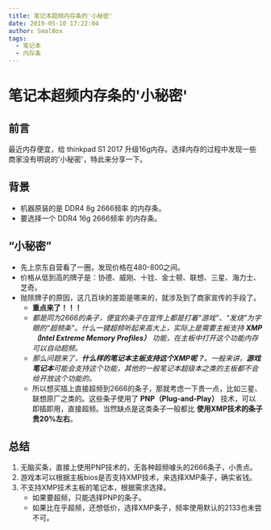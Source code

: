 ```yaml
---
title: 笔记本超频内存条的'小秘密'
date: 2019-05-10 17:22:04
author: SmalBox
tags:
  - 笔记本
  - 内存条
---
```

# 笔记本超频内存条的'小秘密'

## **前言**

最近内存便宜，给 thinkpad S1 2017 升级16g内存。选择内存的过程中发现一些商家没有明说的'小秘密'，特此来分享一下。

## **背景**

   - 机器原装的是 DDR4 8g 2666频率 的内存条。
   - 要选择一个 DDR4 16g 2666频率 的内存条。

## **“小秘密”**

   - 先上京东自营看了一圈，发现价格在480-800之间。
   - 价格从低到高的牌子是：协德、威刚、十铨、金士顿、联想、三星、海力士、芝奇。
   - 抛除牌子的原因，这几百块的差距是哪来的，就涉及到了商家宣传的手段了。
      - **重点来了！！！**
      - *都是同为2666的条子，便宜的条子在宣传上都是打着“游戏”、“发烧”为字眼的“超频条”。什么一键超频听起来高大上，实际上是需要主板支持 **XMP（Intel Extreme Memory Profiles）** 功能，在主板中打开这个功能内存可以自动超频。*
      - *那么问题来了，**什么样的笔记本主板支持这个XMP呢？**。一般来讲，**游戏笔记本**可能会支持这个功能，其他的一般笔记本超级本之类的主板都不会给开放这个功能的。*
      - 所以想买插上直接超频到2666的条子，那就考虑一下贵一点，比如三星、联想原厂之类的。这些条子使用了 **PNP（Plug-and-Play）** 技术，可以即插即用，直接超频。当然缺点是这类条子一般都比 **使用XMP技术的条子贵20%左右**。

## **总结**

   1. 无脑买条，直接上使用PNP技术的，无各种超频噱头的2666条子，小贵点。
   2. 游戏本可以根据主板bios是否支持XMP技术，来选择XMP条子，确实省钱。
   3. 不支持XMP技术主板的笔记本，根据需求选择。
      - 如果要超频，只能选择PNP的条子。
      - 如果比在乎超频，还想低价，选择XMP条子，频率使用默认的2133也未尝不可。